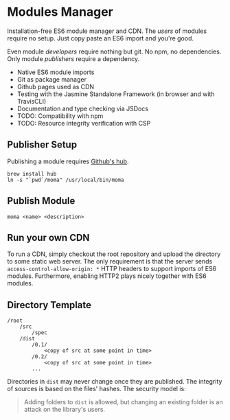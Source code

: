 # Modules Manager
Installation-free ES6 module manager and CDN. The *users* of modules require no setup. Just copy paste an ES6 import and you're good. 

Even module *developers* require nothing but git. No npm, no dependencies. Only module *publishers* require a dependency. 

- Native ES6 module imports
- Git as package manager
- Github pages used as CDN
- Testing with the Jasmine Standalone Framework (in browser and with TravisCLI)
- Documentation and type checking via JSDocs
- TODO: Compatibility with npm
- TODO: Resource integrity verification with CSP


## Publisher Setup
Publishing a module requires [Github's hub](https://hub.github.com/).  

```
brew install hub
ln -s "`pwd`/moma" /usr/local/bin/moma
```

## Publish Module
```
moma <name> <description>
```

## Run your own CDN
To run a CDN, simply checkout the root repository and upload the directory to some static web server.
The only requirement is that the server sends `access-control-allow-origin: *` HTTP headers to support imports of ES6 modules. Furthermore, enabling HTTP2 plays nicely together with ES6 modules.


## Directory Template
```
/root
	/src
		/spec
	/dist
		/0.1/
			<copy of src at some point in time>
		/0.2/
			<copy of src at some point in time>
		...
```

Directories in `dist` may never change once they are published. The integrity of sources is based on the files' hashes.
The security model is: 
> Adding folders to `dist` is allowed, but changing an existing folder is an attack on the library's users.